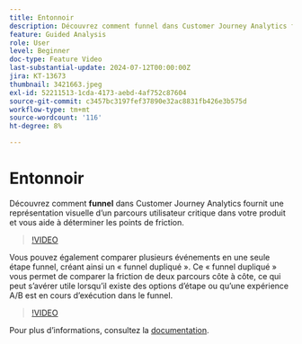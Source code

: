 ```yaml
---
title: Entonnoir
description: Découvrez comment funnel dans Customer Journey Analytics fournit une représentation visuelle d’un parcours utilisateur critique dans votre produit et vous aide à déterminer les points de friction.
feature: Guided Analysis
role: User
level: Beginner
doc-type: Feature Video
last-substantial-update: 2024-07-12T00:00:00Z
jira: KT-13673
thumbnail: 3421663.jpeg
exl-id: 52211513-1cda-4173-aebd-4af752c87604
source-git-commit: c3457bc3197fef37890e32ac8831fb426e3b575d
workflow-type: tm+mt
source-wordcount: '116'
ht-degree: 8%

---
```


# Entonnoir

Découvrez comment **funnel** dans Customer Journey Analytics fournit une représentation visuelle d’un parcours utilisateur critique dans votre produit et vous aide à déterminer les points de friction.

>[!VIDEO](https://video.tv.adobe.com/v/3431276/?learn=on&captions=fre_fr)

Vous pouvez également comparer plusieurs événements en une seule étape funnel, créant ainsi un « funnel dupliqué ». Ce « funnel dupliqué » vous permet de comparer la friction de deux parcours côte à côte, ce qui peut s’avérer utile lorsqu’il existe des options d’étape ou qu’une expérience A/B est en cours d’exécution dans le funnel.

>[!VIDEO](https://video.tv.adobe.com/v/3445801/?learn=on&captions=fre_fr)

Pour plus dʼinformations, consultez la [documentation](https://experienceleague.adobe.com/fr/docs/analytics-platform/using/guided-analysis/funnel/friction).
